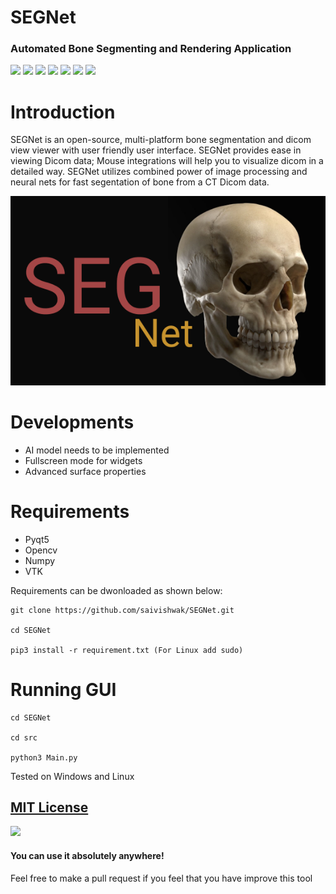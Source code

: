 # SEGNet
### Automated Bone Segmenting and Rendering Application
![](https://img.shields.io/github/issues/saivishwak/SEGNet)
![](https://img.shields.io/github/forks/saivishwak/SEGNet)
![](https://img.shields.io/github/stars/saivishwak/SEGNet)
![](https://img.shields.io/badge/Python-3-blue)
![](https://img.shields.io/github/license/saivishwak/SEGNet)
![](https://img.shields.io/github/last-commit/saivishwak/SEGNet)
![](https://img.shields.io/badge/platform-Windows%20%7C%20Linux-blue)


# Introduction
SEGNet is an open-source, multi-platform bone segmentation and dicom view viewer with user friendly user interface. SEGNet provides ease in viewing Dicom data; Mouse integrations will help you to visualize dicom in a detailed way. SEGNet utilizes combined power of image processing and neural nets for fast segentation of bone from a CT Dicom data.

![Splash](./Images/splash.png)

# Developments

- AI model needs to be implemented
- Fullscreen mode for widgets
- Advanced surface properties

# Requirements
- Pyqt5
- Opencv
- Numpy
- VTK

Requirements can be dwonloaded as shown below:
    
    git clone https://github.com/saivishwak/SEGNet.git 
    
    cd SEGNet
    
    pip3 install -r requirement.txt (For Linux add sudo)

# Running GUI

    cd SEGNet

    cd src

    python3 Main.py

Tested on Windows and Linux

## [MIT License](https://raw.githubusercontent.com/saivishwak/SEGNet/master/LICENSE)
<img src ="https://img.shields.io/badge/Important-notice-red" />
<h4>You can use it absolutely anywhere!</h4>

Feel free to make a pull request if you feel that you have improve this tool

